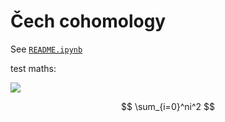 # Čech cohomology

See [`README.ipynb`](https://github.com/jjaassoonn/cc/blob/master/README.ipynb)

test maths:

<img src="https://render.githubusercontent.com/render/math?math=e^{i \pi} = -1">

$$
\sum_{i=0}^ni^2
$$

